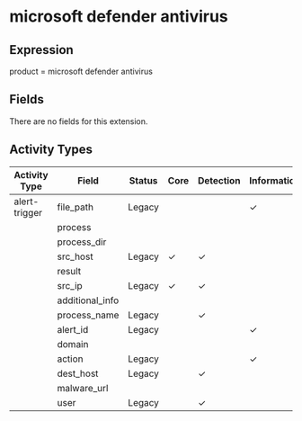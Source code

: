 microsoft defender antivirus
============================

Expression
----------

product = microsoft defender antivirus

Fields
------

There are no fields for this extension.

Activity Types
--------------

| Activity Type | Field           | Status | Core     | Detection | Informational |
| ------------- | --------------- | ------ | -------- | --------- | ------------- |
| alert-trigger | file_path       | Legacy |          |           | &#10003;      |
|               | process         |        |          |           |               |
|               | process_dir     |        |          |           |               |
|               | src_host        | Legacy | &#10003; | &#10003;  |               |
|               | result          |        |          |           |               |
|               | src_ip          | Legacy | &#10003; | &#10003;  |               |
|               | additional_info |        |          |           |               |
|               | process_name    | Legacy |          | &#10003;  |               |
|               | alert_id        | Legacy |          |           | &#10003;      |
|               | domain          |        |          |           |               |
|               | action          | Legacy |          |           | &#10003;      |
|               | dest_host       | Legacy |          | &#10003;  |               |
|               | malware_url     |        |          |           |               |
|               | user            | Legacy |          | &#10003;  |               |

